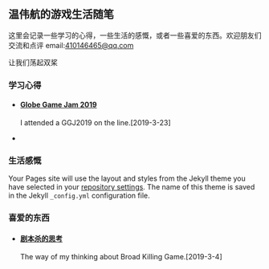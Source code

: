 ##  温伟航的游戏生活随笔



这里会记录一些学习的心得，一些生活的感慨，或者一些喜爱的东西。欢迎朋友们交流和点评 email:410146465@qq.com

让我们荡起双桨

### 学习心得

- #### [Globe Game Jam 2019](https://www.bunkergames.cn/ggj2019)

  I attended a GGJ2019 on the line.[2019-3-23]

- 

### 生活感慨

Your Pages site will use the layout and styles from the Jekyll theme you have selected in your [repository settings](https://github.com/888fff/bunkergames/settings). The name of this theme is saved in the Jekyll `_config.yml` configuration file.

### 喜爱的东西

- #### [剧本杀的思考](https://www.bunkergames.cn/jbs_thinking)

  The way of my thinking about Broad Killing Game.[2019-3-4]

